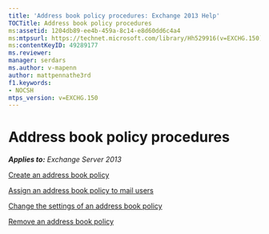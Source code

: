 ```yaml
---
title: 'Address book policy procedures: Exchange 2013 Help'
TOCTitle: Address book policy procedures
ms:assetid: 1204db89-ee4b-459a-8c14-e8d60dd6c4a4
ms:mtpsurl: https://technet.microsoft.com/library/Hh529916(v=EXCHG.150)
ms:contentKeyID: 49289177
ms.reviewer: 
manager: serdars
ms.author: v-mapenn
author: mattpennathe3rd
f1.keywords:
- NOCSH
mtps_version: v=EXCHG.150
---
```


# Address book policy procedures

_**Applies to:** Exchange Server 2013_

[Create an address book policy](https://docs.microsoft.com/exchange/address-books/address-book-policies/create-an-address-book-policy)

[Assign an address book policy to mail users](https://docs.microsoft.com/exchange/address-books/address-book-policies/assign-an-address-book-policy-to-mail-users)

[Change the settings of an address book policy](https://docs.microsoft.com/exchange/address-books/address-book-policies/change-the-settings-of-an-address-book-policy)

[Remove an address book policy](https://docs.microsoft.com/exchange/address-books/address-book-policies/remove-an-address-book-policy)
